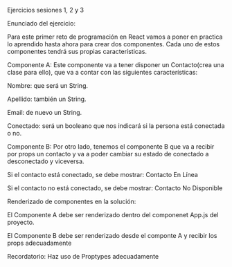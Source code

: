 Ejercicios sesiones 1, 2 y 3



Enunciado del ejercicio:



Para este primer reto de programación en React vamos a poner en practica lo aprendido hasta ahora para crear dos componentes. Cada uno de estos componentes tendrá sus propias características.


Componente A: Este componente va a tener disponer un Contacto(crea una clase para ello), que va a contar con las siguientes características:

  Nombre: que será un String.

  Apellido: también un String.

  Email: de nuevo un String.

  Conectado: será un booleano que nos indicará si la persona está conectada o no.


Componente B: Por otro lado, tenemos el componente B que va a recibir por props un contacto y va a poder cambiar su estado de conectado a desconectado y viceversa.


Si el contacto está conectado, se debe mostrar: Contacto En Línea

Si el contacto no está conectado, se debe mostrar: Contacto No Disponible


Renderizado de componentes en la solución:

  El Componente A debe ser renderizado dentro del componenet App.js del proyecto.

  El Componente B debe ser renderizado desde el componte A y recibir los props adecuadamente


Recordatorio: Haz uso de Proptypes adecuadamente
